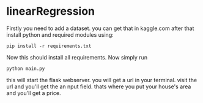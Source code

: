 # linearRegression

Firstly you need to add a dataset. you can get that in kaggle.com
after that install python and required modules using:
```
pip install -r requirements.txt
```

Now this should install all requirements.
Now simply run 
```
python main.py
```
this will start the flask webserver.
you will get a url in your terminal.
visit the url and you'll get the an nput field.
thats where you put your house's area and you'll get a price.
